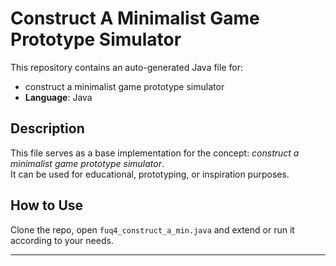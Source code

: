 # Construct A Minimalist Game Prototype Simulator

This repository contains an auto-generated Java file for:

- construct a minimalist game prototype simulator
- **Language**: Java

## Description

This file serves as a base implementation for the concept: *construct a minimalist game prototype simulator*.  
It can be used for educational, prototyping, or inspiration purposes.

## How to Use

Clone the repo, open `fuq4_construct_a_min.java` and extend or run it according to your needs.

---


